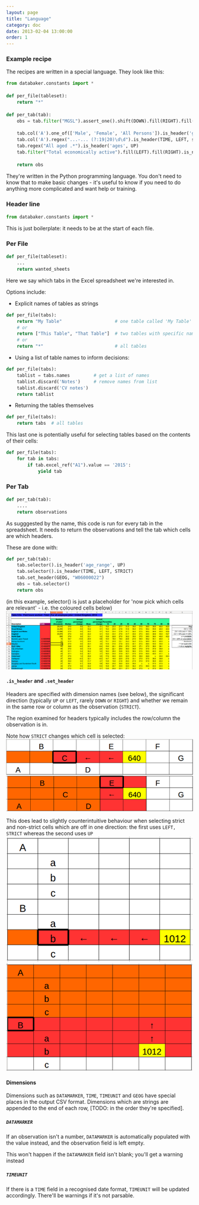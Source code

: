 ```yaml
---
layout: page
title: "Language"
category: doc
date: 2013-02-04 13:00:00
order: 1
---
```


### Example recipe

The recipes are written in a special language. They look like this:

```python
from databaker.constants import *

def per_file(tableset):
    return "*"

def per_tab(tab):
    obs = tab.filter("MGSL").assert_one().shift(DOWN).fill(RIGHT).fill(DOWN).filter(is_number).is_not_italic

    tab.col('A').one_of(['Male', 'Female', 'All Persons']).is_header('gender', UP)
    tab.col('A').regex("...-... (?:19|20)\d\d").is_header(TIME, LEFT, strict=True)
    tab.regex("All aged .*").is_header('ages', UP)
    tab.filter("Total economically active").fill(LEFT).fill(RIGHT).is_not_blank.is_header('indicator_', UP, strict=True)

    return obs
```

They're written in the Python programming language. You don't need to know that
to make basic changes - it's useful to know if you need to do anything more
complicated and want help or training.

### Header line
```python
from databaker.constants import *
```

This is just boilerplate: it needs to be at the start of each file.

### Per File
```python
def per_file(tableset):
    ...
    return wanted_sheets
```

Here we say which tabs in the Excel spreadsheet we're interested in.

Options include:

* Explicit names of tables as strings
 
```python
def per_file(tabs):
    return "My Table"                    # one table called 'My Table'
    # or
    return ["This Table", "That Table"]  # two tables with specific names
    # or
    return "*"                           # all tables
```

* Using a list of table names to inform decisions:

```python
def per_file(tabs):
    tablist = tabs.names         # get a list of names
    tablist.discard('Notes')     # remove names from list
    tablist.discard('CV notes')
    return tablist
```

* Returning the tables themselves

```python
def per_file(tabs):
    return tabs  # all tables
```

This last one is potentially useful for selecting tables based on the contents of their cells:

```python
def per_file(tabs):
    for tab in tabs:
        if tab.excel_ref("A1").value == '2015':
            yield tab
```

### Per Tab
```python
def per_tab(tab):
    ....
    return observations
```

As sugggested by the name, this code is run for every tab in the spreadsheet. It needs to return the observations and tell the tab which cells are which headers.

These are done with:

```python
def per_tab(tab):
    tab.selector().is_header('age_range', UP)
    tab.selector().is_header(TIME, LEFT, STRICT)
    tab.set_header(GEOG, "W06000022")
    obs = tab.selector()
    return obs
```

(in this example, selector() is just a placeholder for 'now pick which cells are relevant' - i.e. the coloured cells below)
![foo](images/highlight.png)

#### `.is_header` and `.set_header`

Headers are specified with dimension names (see below), the significant direction (typically `UP` or `LEFT`, rarely `DOWN` or `RIGHT`) and whether we remain in the same row or column as the observation (`STRICT`).

The region examined for headers typically includes the row/column the observation is in.

Note how `STRICT` changes which cell is selected:
![foo](images/strict_left.png)
![foo](images/loose_left.png)

This does lead to slightly counterintuitive behaviour when selecting strict and non-strict cells which are off in one direction: the first uses `LEFT, STRICT` whereas the second uses `UP`
![foo](images/full_strict.png)
![foo](images/full_loose.png)


#### Dimensions

Dimensions such as `DATAMARKER`, `TIME`, `TIMEUNIT` and `GEOG` have special places in the output CSV format.
Dimensions which are strings are appended to the end of each row, [TODO: in the order they're specified].

##### `DATAMARKER`

If an observation isn't a number, `DATAMARKER` is automatically populated with the value instead, and the observation field is left empty.

This won't happen if the `DATAMARKER` field isn't blank; you'll get a warning instead

##### `TIMEUNIT`

If there is a `TIME` field in a recognised date format, `TIMEUNIT` will be updated accordingly. There'll be warnings if it's not parsable.


